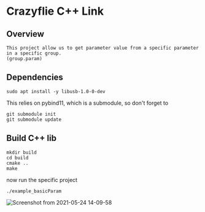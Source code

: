 # Crazyflie C++ Link

## Overview

```
This project allow us to get parameter value from a specific parameter in a specific group.
(group.param)
```

## Dependencies

```
sudo apt install -y libusb-1.0-0-dev
```

This relies on pybind11, which is a submodule, so don't forget to

```
git submodule init 
git submodule update
```

## Build C++ lib 

```
mkdir build
cd build
cmake ..
make
```

now run the specific project

```
./example_basicParam
```
![Screenshot from 2021-05-24 14-09-58](https://user-images.githubusercontent.com/67019760/119339385-c1a89080-bc99-11eb-8293-3e178df3f756.png)


